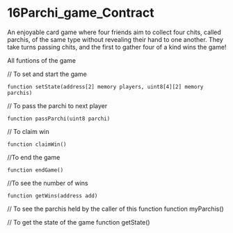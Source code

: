 # 16Parchi_game_Contract
An enjoyable card game where four friends aim to collect four chits, called parchis, of the same type without revealing their hand to one another. They take turns passing chits, and the first to gather four of a kind wins the game!

All funtions of the game

// To set and start the game
    
    function setState(address[2] memory players, uint8[4][2] memory parchis) 
    
// To pass the parchi to next player
    
    function passParchi(uint8 parchi) 

// To claim win
    
    function claimWin() 

//To end the game
    
    function endGame() 
    
//To see the number of wins
    
    function getWins(address add) 

// To see the parchis held by the caller of this function
    function myParchis() 

// To get the state of the game
    function getState() 
